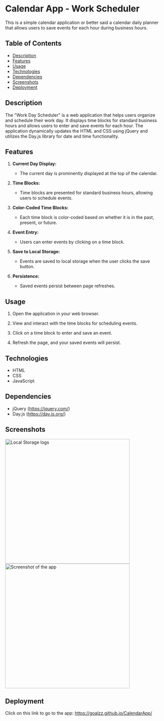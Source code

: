 # Calendar App - Work Scheduler

This is a simple calendar application or better said a calendar daily planner that allows users to save events for each hour during business hours.


## Table of Contents

- [Description](#description)
- [Features](#features)
- [Usage](#usage)
- [Technologies](#technologies)
- [Dependencies](#dependencies)
- [Screenshots](#screenshots)
- [Deployment](#deployment)


## Description

The "Work Day Scheduler" is a web application that helps users organize and schedule their work day. It displays time blocks for standard business hours and allows users to enter and save events for each hour. The application dynamically updates the HTML and CSS using jQuery and utilizes the Day.js library for date and time functionality.


## Features

1. **Current Day Display:**
   - The current day is prominently displayed at the top of the calendar.

2. **Time Blocks:**
   - Time blocks are presented for standard business hours, allowing users to schedule events.

3. **Color-Coded Time Blocks:**
   - Each time block is color-coded based on whether it is in the past, present, or future.

4. **Event Entry:**
   - Users can enter events by clicking on a time block.

5. **Save to Local Storage:**
   - Events are saved to local storage when the user clicks the save button.

6. **Persistence:**
   - Saved events persist between page refreshes.


## Usage

1.  Open the application in your web browser.

2. View and interact with the time blocks for scheduling events.

3. Click on a time block to enter and save an event.

4. Refresh the page, and your saved events will persist.


## Technologies 

   - HTML
   - CSS
   - JavaScript
     
## Dependencies

   - jQuery (https://jquery.com/)
   - Day.js (https://day.js.org/)


## Screenshots

<img width="400" alt="Local Storage logs" src="https://github.com/goalzz/CalendarApp/assets/124784722/4c4a6374-c326-4b76-bcc5-7fd32a8d5bab">
<img width="400" alt="Screenshot of the app" src="https://github.com/goalzz/CalendarApp/assets/124784722/dd75fb32-8af2-4a4d-ab02-3b547b49194b">


## Deployment

Click on this link to go to the app:
https://goalzz.github.io/CalendarApp/
